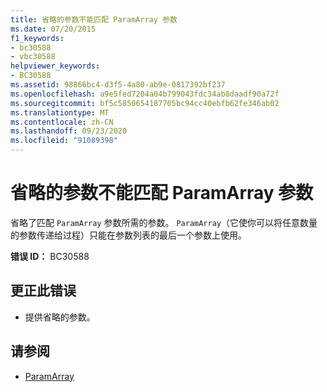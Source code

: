 ```yaml
---
title: 省略的参数不能匹配 ParamArray 参数
ms.date: 07/20/2015
f1_keywords:
- bc30588
- vbc30588
helpviewer_keywords:
- BC30588
ms.assetid: 98866bc4-d3f5-4a80-ab9e-0817392bf237
ms.openlocfilehash: a9e5fed7204a04b799043fdc34ab8daadf90a72f
ms.sourcegitcommit: bf5c5850654187705bc94cc40ebfb62fe346ab02
ms.translationtype: MT
ms.contentlocale: zh-CN
ms.lasthandoff: 09/23/2020
ms.locfileid: "91089398"
---
```

# <a name="omitted-argument-cannot-match-a-paramarray-parameter"></a>省略的参数不能匹配 ParamArray 参数

省略了匹配 `ParamArray` 参数所需的参数。 `ParamArray`（它使你可以将任意数量的参数传递给过程）只能在参数列表的最后一个参数上使用。  
  
 **错误 ID：** BC30588  
  
## <a name="to-correct-this-error"></a>更正此错误  
  
- 提供省略的参数。  
  
## <a name="see-also"></a>请参阅

- [ParamArray](../language-reference/modifiers/paramarray.md)
